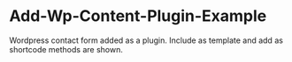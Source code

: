 # Add-Wp-Content-Plugin-Example
Wordpress contact form added as a plugin. Include as template and add as shortcode methods are shown.
